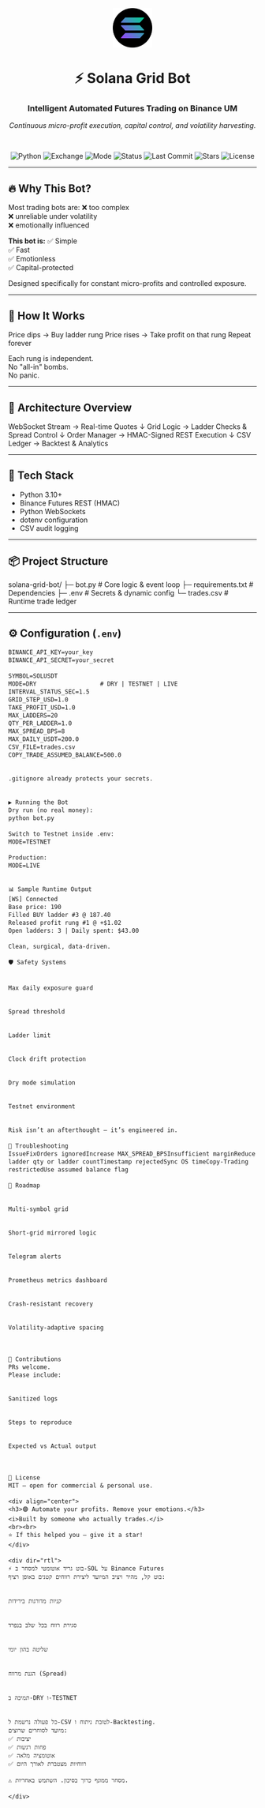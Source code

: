 <div align="center">

<img src="https://raw.githubusercontent.com/github/explore/main/topics/solana/solana.png" width="80" />

# ⚡ Solana Grid Bot

### Intelligent Automated Futures Trading on Binance UM

<em>Continuous micro-profit execution, capital control, and volatility harvesting.</em>

<br>

![Python](https://img.shields.io/badge/Python-3.10+-blue)
![Exchange](https://img.shields.io/badge/Binance-UM%20Futures-yellow)
![Mode](https://img.shields.io/badge/Mode-DRY%20%7C%20TESTNET%20%7C%20LIVE-red)
![Status](https://img.shields.io/badge/Status-Active%20Development-brightgreen)
![Last Commit](https://img.shields.io/github/last-commit/Shmuel18/solana-grid-bot?color=orange)
![Stars](https://img.shields.io/github/stars/Shmuel18/solana-grid-bot?style=social)
![License](https://img.shields.io/badge/License-MIT-lightgrey)

</div>

---

## 🔥 Why This Bot?

Most trading bots are:
❌ too complex  
❌ unreliable under volatility  
❌ emotionally influenced

**This bot is:**
✅ Simple  
✅ Fast  
✅ Emotionless  
✅ Capital-protected

Designed specifically for constant micro-profits and controlled exposure.

---

## 🚀 How It Works

Price dips → Buy ladder rung
Price rises → Take profit on that rung
Repeat forever

Each rung is independent.  
No "all-in" bombs.  
No panic.

---

## 🧠 Architecture Overview

WebSocket Stream → Real-time Quotes
↓
Grid Logic → Ladder Checks & Spread Control
↓
Order Manager → HMAC-Signed REST Execution
↓
CSV Ledger → Backtest & Analytics

---

## 🧰 Tech Stack

- Python 3.10+
- Binance Futures REST (HMAC)
- Python WebSockets
- dotenv configuration
- CSV audit logging

---

## 📦 Project Structure

solana-grid-bot/
├─ bot.py # Core logic & event loop
├─ requirements.txt # Dependencies
├─ .env # Secrets & dynamic config
└─ trades.csv # Runtime trade ledger

---

## ⚙️ Configuration (`.env`)

```dotenv
BINANCE_API_KEY=your_key
BINANCE_API_SECRET=your_secret

SYMBOL=SOLUSDT
MODE=DRY                  # DRY | TESTNET | LIVE
INTERVAL_STATUS_SEC=1.5
GRID_STEP_USD=1.0
TAKE_PROFIT_USD=1.0
MAX_LADDERS=20
QTY_PER_LADDER=1.0
MAX_SPREAD_BPS=8
MAX_DAILY_USDT=200.0
CSV_FILE=trades.csv
COPY_TRADE_ASSUMED_BALANCE=500.0


.gitignore already protects your secrets.


▶️ Running the Bot
Dry run (no real money):
python bot.py

Switch to Testnet inside .env:
MODE=TESTNET

Production:
MODE=LIVE


📊 Sample Runtime Output
[WS] Connected
Base price: 190
Filled BUY ladder #3 @ 187.40
Released profit rung #1 @ +$1.02
Open ladders: 3 | Daily spent: $43.00

Clean, surgical, data-driven.

🛡 Safety Systems


Max daily exposure guard


Spread threshold


Ladder limit


Clock drift protection


Dry mode simulation


Testnet environment


Risk isn’t an afterthought — it’s engineered in.

🐛 Troubleshooting
IssueFixOrders ignoredIncrease MAX_SPREAD_BPSInsufficient marginReduce ladder qty or ladder countTimestamp rejectedSync OS timeCopy-Trading restrictedUse assumed balance flag

🧭 Roadmap


Multi-symbol grid


Short-grid mirrored logic


Telegram alerts


Prometheus metrics dashboard


Crash-resistant recovery


Volatility-adaptive spacing



🤝 Contributions
PRs welcome.
Please include:


Sanitized logs


Steps to reproduce


Expected vs Actual output



📜 License
MIT — open for commercial & personal use.

<div align="center">
<h3>🟣 Automate your profits. Remove your emotions.</h3>
<i>Built by someone who actually trades.</i>
<br><br>
⭐ If this helped you — give it a star!
</div>

<div dir="rtl">
⚡ בוט גריד אוטומטי למסחר ב-SOL על Binance Futures
בוט קל, מהיר ויציב המיועד ליצירת רווחים קטנים באופן רציף:


קניות מדורגות בירידות


סגירת רווח בכל שלב בנפרד


שליטה בהון יומי


הגנת מרווח (Spread)


תמיכה ב-DRY ו-TESTNET


כל פעולה נרשמת ל-CSV לטובת ניתוח ו-Backtesting.
מיועד לסוחרים שרוצים:
✅ יציבות
✅ פחות רגשות
✅ אוטומציה מלאה
✅ רווחיות מצטברת לאורך היום

⚠ מסחר ממונף כרוך בסיכון. השתמש באחריות.

</div>
```
